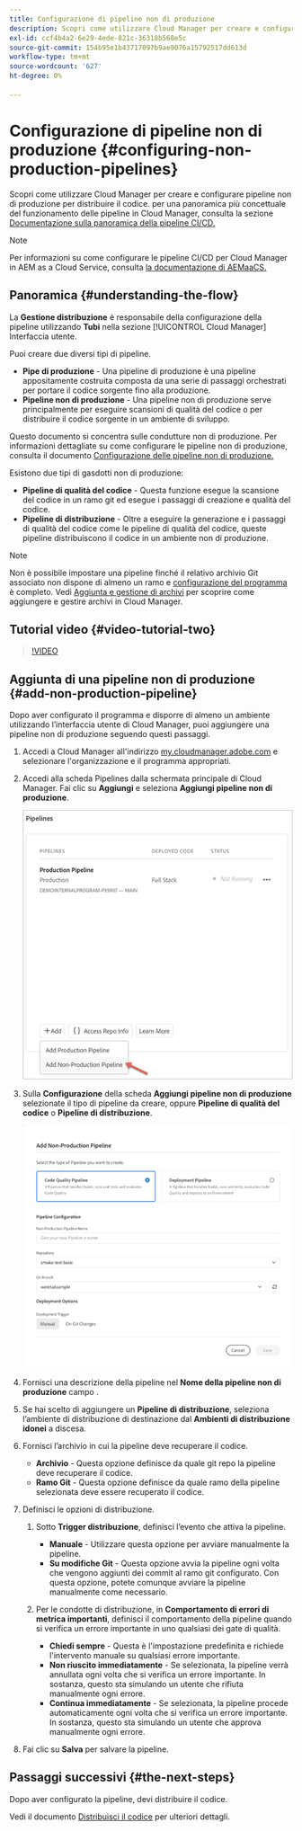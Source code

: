 ```yaml
---
title: Configurazione di pipeline non di produzione
description: Scopri come utilizzare Cloud Manager per creare e configurare pipeline non di produzione per distribuire il codice.
exl-id: ccf4b4a2-6e29-4ede-821c-36318b568e5c
source-git-commit: 154b95e1b43717097b9ae9076a15792517dd613d
workflow-type: tm+mt
source-wordcount: '627'
ht-degree: 0%

---
```


# Configurazione di pipeline non di produzione {#configuring-non-production-pipelines}

Scopri come utilizzare Cloud Manager per creare e configurare pipeline non di produzione per distribuire il codice. per una panoramica più concettuale del funzionamento delle pipeline in Cloud Manager, consulta la sezione [Documentazione sulla panoramica della pipeline CI/CD.](ci-cd-pipeline.md)

>[!NOTE]
>
>Per informazioni su come configurare le pipeline CI/CD per Cloud Manager in AEM as a Cloud Service, consulta [la documentazione di AEMaaCS.](https://experienceleague.adobe.com/docs/experience-manager-cloud-service/implementing/using-cloud-manager/configure-pipeline.html#using-cloud-manager)

## Panoramica {#understanding-the-flow}

La **Gestione distribuzione** è responsabile della configurazione della pipeline utilizzando **Tubi** nella sezione [!UICONTROL Cloud Manager] Interfaccia utente.

Puoi creare due diversi tipi di pipeline.

* **Pipe di produzione** - Una pipeline di produzione è una pipeline appositamente costruita composta da una serie di passaggi orchestrati per portare il codice sorgente fino alla produzione.
* **Pipeline non di produzione** - Una pipeline non di produzione serve principalmente per eseguire scansioni di qualità del codice o per distribuire il codice sorgente in un ambiente di sviluppo.

Questo documento si concentra sulle condutture non di produzione. Per informazioni dettagliate su come configurare le pipeline non di produzione, consulta il documento [Configurazione delle pipeline non di produzione.](configuring-non-production-pipelines.md)

Esistono due tipi di gasdotti non di produzione:

* **Pipeline di qualità del codice** - Questa funzione esegue la scansione del codice in un ramo git ed esegue i passaggi di creazione e qualità del codice.
* **Pipeline di distribuzione** - Oltre a eseguire la generazione e i passaggi di qualità del codice come le pipeline di qualità del codice, queste pipeline distribuiscono il codice in un ambiente non di produzione.

>[!NOTE]
>
>Non è possibile impostare una pipeline finché il relativo archivio Git associato non dispone di almeno un ramo e [configurazione del programma](setting-up-program.md) è completo. Vedi [Aggiunta e gestione di archivi](cloud-manager-repositories.md) per scoprire come aggiungere e gestire archivi in Cloud Manager.

## Tutorial video {#video-tutorial-two}

>[!VIDEO](https://video.tv.adobe.com/v/26316/)

## Aggiunta di una pipeline non di produzione {#add-non-production-pipeline}

Dopo aver configurato il programma e disporre di almeno un ambiente utilizzando l’interfaccia utente di Cloud Manager, puoi aggiungere una pipeline non di produzione seguendo questi passaggi.

1. Accedi a Cloud Manager all&#39;indirizzo [my.cloudmanager.adobe.com](https://my.cloudmanager.adobe.com) e selezionare l&#39;organizzazione e il programma appropriati.

1. Accedi alla scheda Pipelines dalla schermata principale di Cloud Manager. Fai clic su **Aggiungi** e seleziona **Aggiungi pipeline non di produzione**.

   ![Aggiungere una pipeline non di produzione](/help/using/assets/configure-pipelines/nonprod-pipeline-add1.png)

1. Sulla **Configurazione** della scheda **Aggiungi pipeline non di produzione** selezionate il tipo di pipeline da creare, oppure **Pipeline di qualità del codice** o **Pipeline di distribuzione**.


   ![Scegli il tipo di pipeline](/help/using/assets/configure-pipelines/add-non-production-pipeline.png)

1. Fornisci una descrizione della pipeline nel **Nome della pipeline non di produzione** campo .

1. Se hai scelto di aggiungere un **Pipeline di distribuzione**, seleziona l’ambiente di distribuzione di destinazione dal **Ambienti di distribuzione idonei** a discesa.

1. Fornisci l’archivio in cui la pipeline deve recuperare il codice.

   * **Archivio** - Questa opzione definisce da quale git repo la pipeline deve recuperare il codice.
   * **Ramo Git** - Questa opzione definisce da quale ramo della pipeline selezionata deve essere recuperato il codice.

1. Definisci le opzioni di distribuzione.

   1. Sotto **Trigger distribuzione**, definisci l’evento che attiva la pipeline.

      * **Manuale** - Utilizzare questa opzione per avviare manualmente la pipeline.
      * **Su modifiche Git** - Questa opzione avvia la pipeline ogni volta che vengono aggiunti dei commit al ramo git configurato. Con questa opzione, potete comunque avviare la pipeline manualmente come necessario.
   1. Per le condotte di distribuzione, in **Comportamento di errori di metrica importanti**, definisci il comportamento della pipeline quando si verifica un errore importante in uno qualsiasi dei gate di qualità.

      * **Chiedi sempre** - Questa è l&#39;impostazione predefinita e richiede l&#39;intervento manuale su qualsiasi errore importante.
      * **Non riuscito immediatamente** - Se selezionata, la pipeline verrà annullata ogni volta che si verifica un errore importante. In sostanza, questo sta simulando un utente che rifiuta manualmente ogni errore.
      * **Continua immediatamente** - Se selezionata, la pipeline procede automaticamente ogni volta che si verifica un errore importante. In sostanza, questo sta simulando un utente che approva manualmente ogni errore.


1. Fai clic su **Salva** per salvare la pipeline.

## Passaggi successivi {#the-next-steps}

Dopo aver configurato la pipeline, devi distribuire il codice.

Vedi il documento [Distribuisci il codice](deploying-code.md) per ulteriori dettagli.
